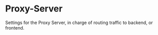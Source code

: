 # Proxy-Server

Settings for the Proxy Server, in charge of routing traffic to backend, or frontend.
